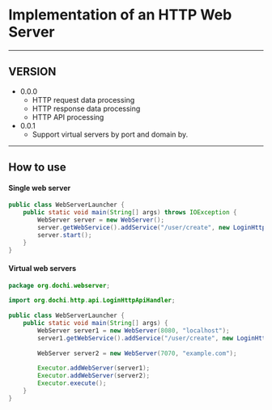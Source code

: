 # Implementation of an HTTP Web Server
---
## VERSION

- 0.0.0 
	- HTTP request data processing
	- HTTP response data processing
	- HTTP API processing
- 0.0.1
	- Support virtual servers by port and domain by.

---
## How to use

#### Single web server
```java
public class WebServerLauncher {  
    public static void main(String[] args) throws IOException {  
        WebServer server = new WebServer();  
        server.getWebService().addService("/user/create", new LoginHttpApiHandler());  
        server.start();  
    }  
}
```

#### Virtual web servers 
```java
package org.dochi.webserver;  
  
import org.dochi.http.api.LoginHttpApiHandler;  
  
public class WebServerLauncher {  
    public static void main(String[] args) {  
        WebServer server1 = new WebServer(8080, "localhost");  
        server1.getWebService().addService("/user/create", new LoginHttpApiHandler());  
  
        WebServer server2 = new WebServer(7070, "example.com");  
  
        Executor.addWebServer(server1);  
        Executor.addWebServer(server2);  
        Executor.execute();  
    }  
}
```
